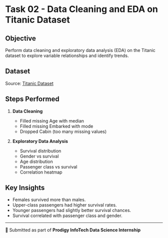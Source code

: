 # Task 02 - Data Cleaning and EDA on Titanic Dataset

## Objective
Perform data cleaning and exploratory data analysis (EDA) on the Titanic dataset to explore variable relationships and identify trends.

## Dataset
Source: [Titanic Dataset](https://github.com/Prodigy-InfoTech/data-science-datasets/tree/main/Task%202)

## Steps Performed
1. **Data Cleaning**
   - Filled missing Age with median
   - Filled missing Embarked with mode
   - Dropped Cabin (too many missing values)

2. **Exploratory Data Analysis**
   - Survival distribution
   - Gender vs survival
   - Age distribution
   - Passenger class vs survival
   - Correlation heatmap

## Key Insights
- Females survived more than males.
- Upper-class passengers had higher survival rates.
- Younger passengers had slightly better survival chances.
- Survival correlated with passenger class and gender.

---
📌 Submitted as part of **Prodigy InfoTech Data Science Internship**

